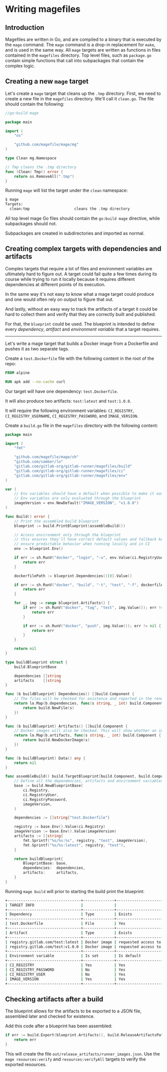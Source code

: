 # Writing magefiles

## Introduction

Magefiles are written in Go, and are compiled to a binary that is executed by the `mage` command. The `mage` command is a drop-in replacement for `make`, and is used in the same way.
All `mage` targets are written as functions in files contained in the `magefiles` directory. Top level files, such as `package.go` contain
simple functions that call into subpackages that contain the complex logic.

## Creating a new `mage` target

Let's create a `mage` target that cleans up the `.tmp` directory. First, we need to create a new file in the `magefiles` directory.
We'll call it `clean.go`. The file should contain the following:

```go
//go:build mage

package main

import (
    "os"

    "github.com/magefile/mage/mg"
)

type Clean mg.Namespace

// Tmp cleans the .tmp directory
func (Clean) Tmp() error {
    return os.RemoveAll(".tmp")
}
```

Running `mage` will list the target under the `clean` namespace:

```bash
$ mage
Targets:
  clean:tmp                    cleans the .tmp directory
```

All top level mage Go files should contain the `go:build mage` directive, while subpackages should not.

Subpackages are created in subdirectories and imported as normal.

## Creating complex targets with dependencies and artifacts

Complex targets that require a lot of files and environment variables are ultimately hard to figure out.
A target could fail quite a few times during its course while trying to run it locally because it requires different dependencies
at different points of its execution.

In the same way it's not easy to know what a mage target could produce and one would often rely on output to figure that out.

And lastly, without an easy way to track the artifacts of a target it could be hard to collect them and verify that they are correctly built and published.

For that, the `blueprint` could be used. The blueprint is intended to define every *dependency*, *artifact* and *environment variable* that a target requires.

-----

Let's write a mage target that builds a Docker image from a Dockerfile and pushes it as two separate tags.

Create a `test.Dockerfile` file with the following content in the root of the repo:

```dockerfile
FROM alpine

RUN apk add --no-cache curl
```

Our target will have one dependency: `test.Dockerfile`.

It will also produce two artifacts: `test:latest` and `test:1.0.0`.

It will require the following environment variables: `CI_REGISTRY`, `CI_REGISTRY_USERNAME`, `CI_REGISTRY_PASSWORD`, and `IMAGE_VERSION`.

Create a `build.go` file in the `magefiles` directory with the following content:

```go
package main

import (
	"fmt"

	"github.com/magefile/mage/sh"
	"github.com/samber/lo"
	"gitlab.com/gitlab-org/gitlab-runner/magefiles/build"
	"gitlab.com/gitlab-org/gitlab-runner/magefiles/ci"
	"gitlab.com/gitlab-org/gitlab-runner/magefiles/env"
)

var (
	// Env variables should have a default when possible to make it easy to run locally
	// Env variables are only evaluated through the blueprint
	imageVersion = env.NewDefault("IMAGE_VERSION", "v1.0.0")
)

func Build() error {
	// Print the assembled build blueprint
	blueprint := build.PrintBlueprint(assembleBuild())

	// Access environment only through the blueprint
	// this ensures they'll have correct default values and fallback keys as well as
	// ensure predictable behavior when running locally and in CI
	env := blueprint.Env()

	if err := sh.RunV("docker", "login", "-u", env.Value(ci.RegistryUser), "-p", env.Value(ci.RegistryPassword), env.Value(ci.Registry)); err != nil {
		return err
	}

	dockerfilePath := blueprint.Dependencies()[0].Value()

	if err := sh.RunV("docker", "build", "-t", "test", "-f", dockerfilePath, "."); err != nil {
		return err
	}

	for _, img := range blueprint.Artifacts() {
		if err := sh.RunV("docker", "tag", "test", img.Value()); err != nil {
			return err
		}

		if err := sh.RunV("docker", "push", img.Value()); err != nil {
			return err
		}
	}

	return nil
}

type buildBlueprint struct {
	build.BlueprintBase

	dependencies []string
	artifacts    []string
}

func (b buildBlueprint) Dependencies() []build.Component {
	// The files will be checked for existence and reported in the rendered blueprint
	return lo.Map(b.dependencies, func(s string, _ int) build.Component {
		return build.NewFile(s)
	})
}

func (b buildBlueprint) Artifacts() []build.Component {
	// Docker images will also be checked. This will show whether an image existed prior to a target start
	return lo.Map(b.artifacts, func(s string, _ int) build.Component {
		return build.NewDockerImage(s)
	})
}

func (b buildBlueprint) Data() any {
	return nil
}

func assembleBuild() build.TargetBlueprint[build.Component, build.Component, any] {
    // Define all the dependencies, artifacts and environment variables required by a target
	base := build.NewBlueprintBase(
		ci.Registry,
		ci.RegistryUser,
		ci.RegistryPassword,
		imageVersion,
	)

	dependencies := []string{"test.Dockerfile"}

	registry := base.Env().Value(ci.Registry)
	imageVersion := base.Env().Value(imageVersion)
	artifacts := []string{
		fmt.Sprintf("%s/%s:%s", registry, "test", imageVersion),
		fmt.Sprintf("%s/%s:latest", registry, "test"),
	}

	return buildBlueprint{
		BlueprintBase: base,
		dependencies:  dependencies,
		artifacts:     artifacts,
	}
}
```

Running `mage build` will prior to starting the build print the blueprint:

```bash
+---------------------------------+--------------+--------------------------------------------+
| TARGET INFO                     |              |                                            |
+---------------------------------+--------------+--------------------------------------------+
| Dependency                      | Type         | Exists                                     |
+---------------------------------+--------------+--------------------------------------------+
| test.Dockerfile                 | File         | Yes                                        |
+---------------------------------+--------------+--------------------------------------------+
| Artifact                        | Type         | Exists                                     |
+---------------------------------+--------------+--------------------------------------------+
| registry.gitlab.com/test:latest | Docker image | requested access to the resource is denied |
| registry.gitlab.com/test:v1.0.0 | Docker image | requested access to the resource is denied |
+---------------------------------+--------------+--------------------------------------------+
| Environment variable            | Is set       | Is default                                 |
+---------------------------------+--------------+--------------------------------------------+
| CI_REGISTRY                     | Yes          | Yes                                        |
| CI_REGISTRY_PASSWORD            | No           | Yes                                        |
| CI_REGISTRY_USER                | No           | Yes                                        |
| IMAGE_VERSION                   | Yes          | Yes                                        |
+---------------------------------+--------------+--------------------------------------------+
```

## Checking artifacts after a build

The blueprint allows for the artifacts to be exported to a JSON file, assembled later and checked for existence.

Add this code after a blueprint has been assembled:

```go
if err := build.Export(blueprint.Artifacts(), build.ReleaseArtifactsPath("runner_images")); err != nil {
    return err
}
```

This will create the file `out/release_artifacts/runner_images.json`.
Use the `mage resources:verify` and `resources:verifyAll` targets to verify the exported resources.
